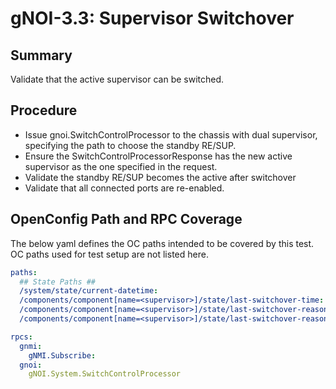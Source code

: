 # gNOI-3.3: Supervisor Switchover

## Summary

Validate that the active supervisor can be switched.

## Procedure

*   Issue gnoi.SwitchControlProcessor to the chassis with dual supervisor,
    specifying the path to choose the standby RE/SUP.
*   Ensure the SwitchControlProcessorResponse has the new active supervisor as
    the one specified in the request.
*   Validate the standby RE/SUP becomes the active after switchover
*   Validate that all connected ports are re-enabled.

## OpenConfig Path and RPC Coverage

The below yaml defines the OC paths intended to be covered by this test.  OC paths used for test setup are not listed here.

```yaml
paths:
  ## State Paths ##
  /system/state/current-datetime:
  /components/component[name=<supervisor>]/state/last-switchover-time:
  /components/component[name=<supervisor>]/state/last-switchover-reason/trigger:
  /components/component[name=<supervisor>]/state/last-switchover-reason/details:

rpcs:
  gnmi:
    gNMI.Subscribe:
  gnoi:
    gNOI.System.SwitchControlProcessor
```

